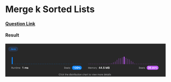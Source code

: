 # Merge k Sorted Lists

#### [Question Link](https://leetcode.com/problems/merge-k-sorted-lists/)

#### Result
![result](Result.png)
